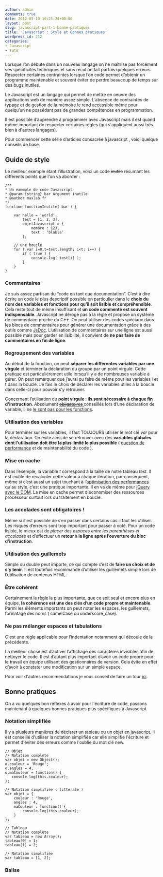 ```yaml
---
author: admin
comments: true
date: 2012-05-10 10:25:24+00:00
layout: post
slug: javascript-part-1-bonne-pratiques
title: 'Javascript : Style et Bonnes pratiques'
wordpress_id: 212
categories:
- Javascript
- Tuto
---
```


Lorsque l’on débute dans un nouveau langage on ne maîtrise pas forcément ses spécificités techniques et sans recul on fait parfois quelques erreurs. Respecter certaines contraintes lorsque l’on code permet d’obtenir un programme maintenable et souvent éviter de perdre beaucoup de temps sur des bugs inutiles.<!-- more -->

Le Javascript est un langage qui permet de mettre en oeuvre des applications web de manière assez simple. L’absence de contraintes de typage et de gestion de la mémoire le rend accessible même pour quelqu’un ne possédant pas de grandes compétences en programmation.

Il est possible d’apprendre à programmer avec Javascript mais il est quand même important de respecter certaines règles (qui s'appliquent aussi très bien à d'autres langages).

Pour commencer cette série d’articles consacrée à javascript , voici quelque conseils de base.


## Guide de style


Le meilleur exemple étant l’illustration, voici un code <del>inutile</del> résumant les différents points que l'on va aborder :

    
    /**
    * Un exemple de code Javascript
    * @param {string} bar Argument inutile
    * @author maxlab.fr
    */
    function functionInutile( bar ) {
    
        var hello = ‘world’,
            test = [1, 2, 3],
            objetJavascript = {
                nombre : 123,
                text : ‘blabla’
            };
    
        // une boucle
        for ( var i=0,t=test.length; i<t; i++) {
            if ( true ) {
                console.log( test[i] );
            }
        }
    }




### Commentaires


Je suis assez partisan du “code en tant que documentation”. C’est à dire écrire un code le plus descriptif possible en particulier dans le **choix du nom des variables et fonctions pour qu’il soit lisible et compréhensible**. Cela reste tout de même insuffisant et **un code commenté est souvent indispensable**. Javascript ne déroge pas à la règle et propose un système de commentaire proche du C++. On peut utiliser des codes spéciaux dans les blocs de commentaires pour générer une documentation grâce à des outils comme [JsDoc](http://code.google.com/p/jsdoc-toolkit/).
L’utilisation de commentaires sur une ligne est aussi possible mais pour garder en lisibilité, il convient de **ne pas faire de commentaires en fin de ligne**.




### Regroupement des variables


Au début de la fonction, on peut **séparer les différentes variables par une virgule** et terminer la déclaration du groupe par un point virgule. Cette pratique est particulièrement utile lorsqu’il y a de nombreuses variable à gérer. On peut remarquer que j’aurai pu faire de même pour les variables i et t dans la boucle. Je fais le choix de déclarer les variables utiles à la boucle dans celle-ci pour pouvoir s’y retrouver.

Concernant l’utilisation du **point virgule : ils sont nécessaire à chaque fin d'instruction**. Absolument [<del>obligatoires</del> ](http://dailyjs.com/2012/04/19/semicolons/)conseillés lors d’une déclaration de variable, il ne [le sont pas pour les fonctions](http://ecma262-5.com/ELS5_HTML.htm#Section_13).


### Utilisation des variables


Pour terminer sur les variables, il faut TOUJOURS utiliser le mot clé _var_ pour la déclaration. On évite ainsi de se retrouver avec des **variables globales dont l'utilisation doit être** **la plus limité le plus possible** ( [question de performance](http://performance.survol.fr/2008/05/portee-des-variables-javascript/) et de maintenabilité du code ).




### Mise en cache


Dans l’exemple, la variable _t_ correspond à la taille de notre tableau _test_. Il est inutile de recalculer cette valeur à chaque itération, par conséquent, même si c’est aussi un sujet touchant à l’[optimisation des performances](http://www.erichynds.com/javascript/javascript-loop-performance-caching-the-length-property-of-an-array/) qu'au style, c’est une pratique importante. Il en va de même pour [jQuery avec le DOM](http://www.artzstudio.com/2009/04/jquery-performance-rules/#cache-jquery-objects). La mise en cache permet d'économiser des ressources processeur surtout lors du traitement en boucle.




### Les accolades sont obligatoires !


Même si il est possible de s’en passer dans certains cas il faut les utiliser. Les risques d’erreurs sont trop important pour passer à coté.
Pour un code lisible, le mieux est de _placer des espaces entre les parenthèses et accolades_ et d’effectuer un **retour à la ligne après l’ouverture du bloc d’instruction**.




### Utilisation des guillemets


Simple ou double peut importe, ce qui compte c’est de **faire un choix et de s’y tenir**. Il est toutefois recommandé d’utiliser les guillemets simple lors de l’utilisation de contenus HTML.




### Être cohérent


Certainement la règle la plus importante, que ce soit seul et encore plus en équipe, **la cohérence est une des clés d’un code propre et maintenable**.
Parmi les éléments importants on peut noter les espaces, les guillemets, formatage des noms ( camelCase ou underscore_case).




### Ne pas mélanger espaces et tabulations


C'est une règle applicable pour l’indentation notamment qui découle de la précédente.

La meilleur chose est d’activer l’affichage des caractères invisibles afin de nettoyer le code. Il est d’autant plus important d’avoir un code propre pour le travail en équipe utilisant des gestionnaires de version. Cela évite en effet d’avoir à constater une modification sur un simple espace.

Pour voir d'autres recommendations je vous conseil de faire un tour [ici](https://github.com/rwldrn/idiomatic.js/).


## Bonne pratiques


On a vu quelques bon réflexes à avoir pour l'écriture de code, passons maintenant à quelques bonnes pratiques plus spécifiques à Javascript.




### Notation simplifiée


Il y a plusieurs manières de déclarer un tableau ou un objet en javascript. Il est conseillé d'utiliser la notation simplifiée car elle simplifie l'écriture et permet d'éviter des erreurs comme l'oublie du mot clé new.



    
    // Objet
    // Notation complète
    var objet = new Object();
    o.couleur = 'Rouge';
    o.angles = 4;
    o.maCouleur = function() {
       console.log(this.couleur);
    };
    
    // Notation simplifiée ( littérale )
    var objet = {
        couleur : 'Rouge',
        angles : 4,
        maCouleur : function() {
            console.log(this.couleur);
        }
    };
    
    // Tableau
    // Notation complète
    var tableau = new Array();
    tableau[0] = 1;
    tableau[1] = 2;
    
    // Notation simplifiée
    var tableau = [1, 2];





### Balise <script>


La balise script **doit être déclarée en bas de la page html**, cela afin de ne pas bloquer le chargement de la page. Aujourd'hui, la meilleur manière de la déclarer est la suivante :

    
    <script>
     // Javascript Ici
    </script>
    
    // Lien vers un fichier
    <script type="text/javascript" src="js/fichierJs.js"></script>


Difficile de faire plus simple ! On peut dire merci au HTML5 qui nous épure nos balises. Il est possible de rajouter _type='text/javascript'_, ce n'est plus obligatoire mais reste une [Obsolete but conforming features](http://www.whatwg.org/specs/web-apps/current-work/multipage/obsolete.html).




### Comparaison


Javascript propose deux méthodes de comparaison. Avec ou sans vérification du type. Il est conseillé d'**utiliser l'opérateur avec vérification ( === )** qui, au delà du [gain de performance](http://jsperf.com/triple-equals-vs-twice-equals) , évite les surprises.

    
    0==false   // true
    0===false  // false
    1=="1"     // true
    1==="1"    // false


La simple comparaison effectue une coercition de type ( ou conversion de type, j'en reparlerai ) . C'est à dire que Javascript essaye de convertir la donnée à tester pour que le type corresponde. Dans le cas du test sans coercition, la valeur ET le type doivent correspondre.




### Utilisation de _eval_, _with()_ et _for in_


Ces trois fonctionnalités de javascript sont à utiliser avec précaution :




#### eval


Eval permet de faire exécuter une chaîne de code par le moteur de javascript. Certains proposent de **ne pas l'utiliser**, j'ajouterai, **à moins de savoir exactement ce que l'on fait** car c'est une énorme source de faille de sécurité puisqu'on donne accès directement au compilateur.




#### With


Honnêtement je ne l'ai jamais utilisé et il ne vaut mieux pas. With() permet de travailler sur le contexte d'un objet.

    
    with document {
    var x = body.scrollLeft;
    write('text1');
    write('text2');
    write('text3');
    }
    
    // Equivalence
    var d = document;
    var x = d.body.scrollLeft;
    d.write('text1');
    d.write('text2');
    d.write('text3');
    
    // Source de l'exemple : http://javascript.about.com/library/blwith.htm


Pour résumer : **ne pas utiliser with()** .




#### For in


Cette déclaration permet de faire une boucle sur un objet. **Il est préférable d'utiliser un simple for **dans la plupart des cas, notamment lorsqu'il s'agit d'itérer sur un tableau. En effet, for-in va faire une liste des propriétés de l'objet ce qui signifie une perte de performances (néanmoins pour moins de 50 éléments à traiter il n'y a aucune différence perceptible) .

Personnellement je trouve aussi plus efficace d'avoir la maîtrise de ses boucles pour éviter les surprises.

Merci à Gildas pour les précisions dans [son commentaire](http://maxlab.fr/blog/2012/05/javascript-part-1-bonne-pratiques/#comment-25) qui indique aussi le fait que l'ordre l’itération d'un for in n'est pas garanti




### Opérateur ternaire


C'est une petite astuce qui permet de réduire son code pour des tests conditionnels simple (vrai ou faux).

    
    if (h === true) {
        console.log(true);
    } else {
        console.log(false);
    }
    
    // Devient
    var retour = (h === true) ? "vrai": "faux";
    console.log(retour);
    
    //Ou même
    console.log(h ? "vrai" : "faux);





### Javascript et le multi-lignes


Il y a deux manières d’écrire du texte multi-lignes en javascript :

    
    // 1ere méthode
    var multiligne1 =
    ‘Lorem ipsum dolor sit amet, consectetur adipiscing elit. \
    Donec eu turpis tortor, at luctus nunc. Nulla suscipit \
    porttitor diam, id dapibus sem mollis ine. Donec semper \
    suscipit ligula, a molestie ante sagittis nec. Nunc diam \
    urna,congue nec sagittis non, feugiat ac nib’ ;
    
    // 2eme méthode
    var multiligne2 = ‘Lorem ipsum dolor sit amet,consectetur'+
    'adipiscing elit. Donec eu turpis tortor,at luctus nunc.'+
    'Nulla suscipit porttitor diam, id dapibus sem mollis id.'+
    'Donec semper suscipit ligula,a molestie ante sagittis nec'+
    'Nunc diam urna, congue nec sagittis non, feugiat ac nib’;


Il est [conseillé](http://google-styleguide.googlecode.com/svn/trunk/javascriptguide.xml#Multiline_string_literals) d’utiliser la deuxième méthode.




### Tester son Code


Pour terminer dans les bonnes pratiques, tester la qualité de son code est un bon réflexe. Il existe un testeur javascript bien connu [JSLint](http://www.jslint.com/).[JSHint](http://www.jshint.com/) est moins contraignant et tout aussi performant.


## Un peu de lecture


C'est la fin de ce premier article consacré au Javascript. Pour terminer un peu de lecture pour ceux qui souhaitent aller plus loin.
Liens :

[JavaScript Performance Best Practices](http://www.developer.nokia.com/Community/Wiki/JavaScript_Performance_Best_Practices)

[Google JavaScript Style Guide](http://google-styleguide.googlecode.com/svn/trunk/javascriptguide.xml)

[JavaScript Style Guides And Beautifiers](http://addyosmani.com/blog/javascript-style-guides-and-beautifiers/)
